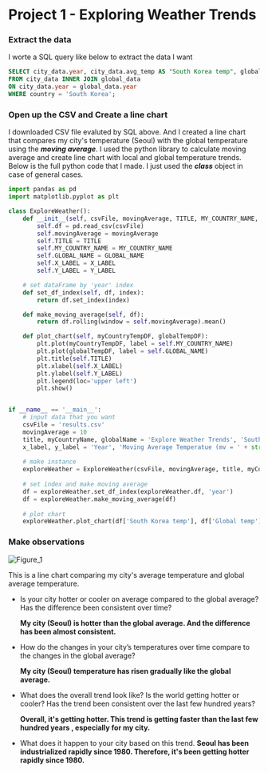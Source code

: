 

# Project 1 - Exploring Weather Trends

### **Extract the data**

I worte a SQL query like below to extract the data I want

```SQL
SELECT city_data.year, city_data.avg_temp AS "South Korea temp", global_data.avg_temp AS "Global temp"
FROM city_data INNER JOIN global_data
ON city_data.year = global_data.year
WHERE country = 'South Korea';
```



### Open up the CSV and Create a line chart

I downloaded CSV file evaluted by SQL above. And I created a line chart that compares my city's temperature (Seoul) with the global temperature	using the ***moving average***. I used the python library to calculate moving average and create line chart with local and global temperature trends. Below is the full python code that I made. I just used the ***class*** object in case of general cases.

```python
import pandas as pd
import matplotlib.pyplot as plt

class ExploreWeather():
    def __init__(self, csvFile, movingAverage, TITLE, MY_COUNTRY_NAME, GLOBAL_NAME, X_LABEL, Y_LABEL):
        self.df = pd.read_csv(csvFile)
        self.movingAverage = movingAverage
        self.TITLE = TITLE
        self.MY_COUNTRY_NAME = MY_COUNTRY_NAME
        self.GLOBAL_NAME = GLOBAL_NAME
        self.X_LABEL = X_LABEL
        self.Y_LABEL = Y_LABEL

    # set dataFrame by 'year' index
    def set_df_index(self, df, index):
        return df.set_index(index)

    def make_moving_average(self, df):
        return df.rolling(window = self.movingAverage).mean()

    def plot_chart(self, myCountryTempDF, globalTempDF):
        plt.plot(myCountryTempDF, label = self.MY_COUNTRY_NAME)
        plt.plot(globalTempDF, label = self.GLOBAL_NAME)
        plt.title(self.TITLE)
        plt.xlabel(self.X_LABEL)
        plt.ylabel(self.Y_LABEL)
        plt.legend(loc='upper left')
        plt.show()


if __name__ == '__main__':
    # input data that you want
    csvFile = 'results.csv'
    movingAverage = 10
    title, myCountryName, globalName = 'Explore Weather Trends', 'South Korea', 'Global'
    x_label, y_label = 'Year', 'Moving Average Temperatue (mv = ' + str(movingAverage) + ')'
    
    # make instance
    exploreWeather = ExploreWeather(csvFile, movingAverage, title, myCountryName, globalName, x_label, y_label)
    
    # set index and make moving average
    df = exploreWeather.set_df_index(exploreWeather.df, 'year')
    df = exploreWeather.make_moving_average(df)
    
    # plot chart
    exploreWeather.plot_chart(df['South Korea temp'], df['Global temp'])
```



### Make observations

![Figure_1](C:\Users\weroo\Desktop\KIworkshop\DAND\project1\Figure_1.png)



This is a line chart comparing my city's average temperature and global average temperature.

- Is your city hotter or cooler on average compared to the global average? Has the difference been consistent over time?

  **My city (Seoul) is hotter than the global average. And the difference has been almost consistent.**

  

- How do the changes in your city’s temperatures over time compare to the changes in the global average?

  **My city (Seoul) temperature has risen gradually like the global average.**

  

- What does the overall trend look like? Is the world getting hotter or cooler? Has the trend been consistent over the last few hundred years?

  **Overall, it's getting hotter. This trend is getting faster than the last few hundred years , especially for my city.**

  

- What does it happen to your city based on this trend.
  **Seoul has been industrialized rapidly since 1980. Therefore, it's been getting hotter rapidly since 1980.**
